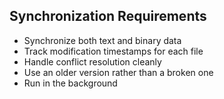 ##  Synchronization Requirements

* Synchronize both text and binary data <!-- .element: class="fragment" -->
* Track modification timestamps for each file <!-- .element: class="fragment" -->
* Handle conflict resolution cleanly <!-- .element: class="fragment" -->
* Use an older version rather than a broken one <!-- .element: class="fragment" -->
* Run in the background <!-- .element: class="fragment" -->